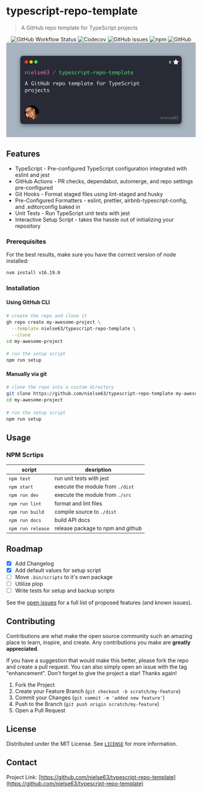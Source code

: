 # typescript-repo-template

> A GitHub repo template for TypeScript projects

<div align="center">
  <div>
    <img alt="GitHub Workflow Status" src="https://img.shields.io/github/actions/workflow/status/nielse63/typescript-repo-template/pr-check.yml?style=for-the-badge">
    <img alt="Codecov" src="https://img.shields.io/codecov/c/github/nielse63/typescript-repo-template?style=for-the-badge">
    <img alt="GitHub issues" src="https://img.shields.io/github/issues-raw/nielse63/typescript-repo-template?style=for-the-badge">
    <img alt="npm" src="https://img.shields.io/npm/v/@nielse63/typescript-repo-template?style=for-the-badge">
    <img alt="GitHub" src="https://img.shields.io/github/license/nielse63/typescript-repo-template?style=for-the-badge">
  </div>

  <a href="https://github.com/nielse63/typescript-repo-template">
    <img src="./docs/social.jpeg" alt="nielse63/typescript-repo-template" width="640" />
  </a>
</div>

## Features

- TypeScript - Pre-configured TypeScript configuration integrated with eslint and jest
- GitHub Actions - PR checks, dependabot, automerge, and repo settings pre-configured
- Git Hooks - Format staged files using lint-staged and husky
- Pre-Configured Formatters - eslint, prettier, airbnb-typescript-config, and .editorconfig baked in
- Unit Tests - Run TypeScript unit tests with jest
- Interactive Setup Script - takes the hassle out of initializing your repository

### Prerequisites

For the best results, make sure you have the correct version of node installed:

```bash
nvm install v16.19.0
```

### Installation

#### Using GitHub CLI

```bash
# create the repo and clone it
gh repo create my-awesome-project \
  --template nielse63/typescript-repo-template \
  --clone
cd my-awesome-project

# run the setup script
npm run setup
```

#### Manually via git

```bash
# clone the repo into a custom directory
git clone https://github.com/nielse63/typescript-repo-template my-awesome-project
cd my-awesome-project

# run the setup script
npm run setup
```

## Usage

### NPM Scrtips

| script            | desription                        |
| ----------------- | --------------------------------- |
| `npm test`        | run unit tests with jest          |
| `npm start`       | execute the module from `./dist`  |
| `npm run dev`     | execute the module from `./src`   |
| `npm run lint`    | format and lint files             |
| `npm run build`   | compile source to `./dist`        |
| `npm run docs`    | build API docs                    |
| `npm run release` | release package to npm and github |

## Roadmap

- [x] Add Changelog
- [x] Add default values for setup script
- [ ] Move `.bin/scripts` to it's own package
- [ ] Utilize plop
- [ ] Write tests for setup and backup scripts

See the [open issues](https://github.com/nielse63/typescript-repo-template/issues) for a full list of proposed features (and known issues).

## Contributing

Contributions are what make the open source community such an amazing place to learn, inspire, and create. Any contributions you make are **greatly appreciated**.

If you have a suggestion that would make this better, please fork the repo and create a pull request. You can also simply open an issue with the tag "enhancement". Don't forget to give the project a star! Thanks again!

1. Fork the Project
2. Create your Feature Branch (`git checkout -b scratch/my-feature`)
3. Commit your Changes (`git commit -m 'added new feature'`)
4. Push to the Branch (`git push origin scratch/my-feature`)
5. Open a Pull Request

## License

Distributed under the MIT License. See [`LICENSE`](https://github.com/nielse63/typescript-repo-template/blob/main/LICENSE) for more information.

## Contact

Project Link: [https://github.com/nielse63/typescript-repo-template](https://github.com/nielse63/typescript-repo-template)
